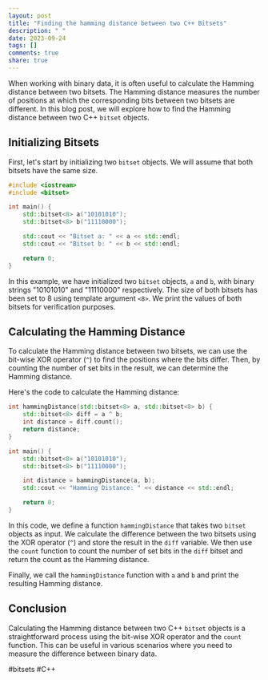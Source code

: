 ```yaml
---
layout: post
title: "Finding the hamming distance between two C++ Bitsets"
description: " "
date: 2023-09-24
tags: []
comments: true
share: true
---
```


When working with binary data, it is often useful to calculate the Hamming distance between two bitsets. The Hamming distance measures the number of positions at which the corresponding bits between two bitsets are different. In this blog post, we will explore how to find the Hamming distance between two C++ `bitset` objects.

## Initializing Bitsets

First, let's start by initializing two `bitset` objects. We will assume that both bitsets have the same size.

```cpp
#include <iostream>
#include <bitset>

int main() {
    std::bitset<8> a("10101010");
    std::bitset<8> b("11110000");

    std::cout << "Bitset a: " << a << std::endl;
    std::cout << "Bitset b: " << b << std::endl;

    return 0;
}
```

In this example, we have initialized two `bitset` objects, `a` and `b`, with binary strings "10101010" and "11110000" respectively. The size of both bitsets has been set to 8 using template argument `<8>`. We print the values of both bitsets for verification purposes.

## Calculating the Hamming Distance

To calculate the Hamming distance between two bitsets, we can use the bit-wise XOR operator (`^`) to find the positions where the bits differ. Then, by counting the number of set bits in the result, we can determine the Hamming distance.

Here's the code to calculate the Hamming distance:

```cpp
int hammingDistance(std::bitset<8> a, std::bitset<8> b) {
    std::bitset<8> diff = a ^ b;
    int distance = diff.count();
    return distance;
}

int main() {
    std::bitset<8> a("10101010");
    std::bitset<8> b("11110000");

    int distance = hammingDistance(a, b);
    std::cout << "Hamming Distance: " << distance << std::endl;

    return 0;
}
```

In this code, we define a function `hammingDistance` that takes two `bitset` objects as input. We calculate the difference between the two bitsets using the XOR operator (`^`) and store the result in the `diff` variable. We then use the `count` function to count the number of set bits in the `diff` bitset and return the count as the Hamming distance.

Finally, we call the `hammingDistance` function with `a` and `b` and print the resulting Hamming distance.

## Conclusion

Calculating the Hamming distance between two C++ `bitset` objects is a straightforward process using the bit-wise XOR operator and the `count` function. This can be useful in various scenarios where you need to measure the difference between binary data.

#bitsets #C++